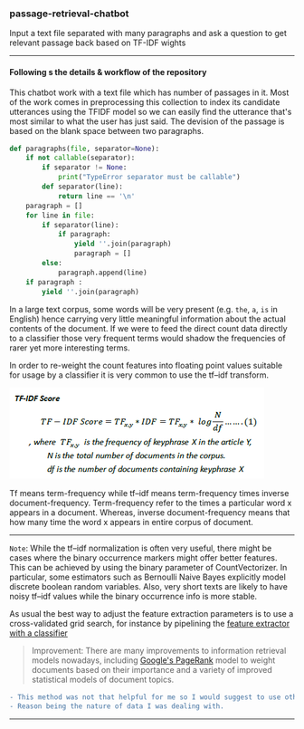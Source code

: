 ### passage-retrieval-chatbot

Input a text file separated with many paragraphs and ask a question to get relevant passage back based on TF-IDF wights 
***
#### Following s the details & workflow of the repository 
This chatbot work with a text file which has number of passages in it. Most of the work comes in preprocessing this collection to index its candidate utterances using the TFIDF model so we can easily find the utterance that's most similar to what the user has just said. The devision of the passage is based on the blank space between two paragraphs. 

```python
def paragraphs(file, separator=None):
    if not callable(separator):
        if separator != None: 
            print("TypeError separator must be callable")
        def separator(line): 
            return line == '\n'
    paragraph = []
    for line in file:
        if separator(line):
            if paragraph:
                yield ''.join(paragraph)
                paragraph = []
        else:
            paragraph.append(line)
    if paragraph :
        yield ''.join(paragraph)
 ```

In a large text corpus, some words will be very present (e.g. `the`, `a`, `is` in English) hence carrying very little meaningful information about the actual contents of the document. If we were to feed the direct count data directly to a classifier those very frequent terms would shadow the frequencies of rarer yet more interesting terms.

In order to re-weight the count features into floating point values suitable for usage by a classifier it is very common to use the tf–idf transform.

![title](https://github.com/nirajdevpandey/passage-retrieval-chatbot/blob/master/data/images/1_8XpbsR4HdAHBXy5MgpIyug.png)

Tf means term-frequency while tf–idf means term-frequency times inverse document-frequency. 
Term-frequency refer to the times a particular word x appears in a document. Whereas, inverse document-frequency means that how many time the word x appears in entire corpus of document. 
***
`Note`: While the tf–idf normalization is often very useful, there might be cases where the binary occurrence markers might offer better features. This can be achieved by using the binary parameter of CountVectorizer. In particular, some estimators such as Bernoulli Naive Bayes explicitly model discrete boolean random variables. Also, very short texts are likely to have noisy tf–idf values while the binary occurrence info is more stable.

As usual the best way to adjust the feature extraction parameters is to use a cross-validated grid search, for instance by pipelining the [feature extractor with a classifier](https://scikit-learn.org/stable/auto_examples/model_selection/grid_search_text_feature_extraction.html#sphx-glr-auto-examples-model-selection-grid-search-text-feature-extraction-py)

> Improvement: There are many improvements to information retrieval models nowadays, including [Google's PageRank](http://en.wikipedia.org/wiki/PageRank) model to weight documents based on their importance and a variety of improved statistical models of document topics. 

```diff
- This method was not that helpful for me so I would suggest to use other algorithms instead. 
- Reason being the nature of data I was dealing with.
```
***
